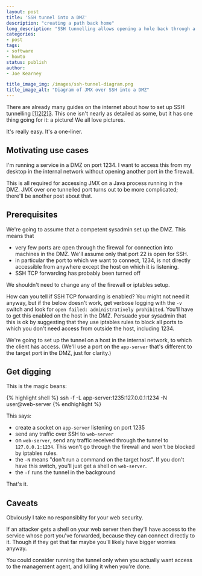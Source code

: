 ```yaml
---
layout: post
title: 'SSH tunnel into a DMZ'
description: "creating a path back home"
long_description: "SSH tunnelling allows opening a hole back through a firewall or NAT, and it's really easy to set up."
categories:
- post
tags:
- software
- howto
status: publish
author:
- Joe Kearney

title_image_img: /images/ssh-tunnel-diagram.png
title_image_alt: "Diagram of JMX over SSH into a DMZ"
---
```


There are already many guides on the internet about how to set up SSH tunnelling [[1]][2][[2]][3]. This one isn't nearly as detailed as some, but it has one thing going for it: a picture! We all love pictures.

It's really easy. It's a one-liner.

## Motivating use cases

I'm running a service in a DMZ on port 1234. I want to access this from my desktop in the internal network without opening another port in the firewall.

This is all required for accessing JMX on a Java process running in the DMZ. JMX over one tunnelled port turns out to be more complicated; there'll be another post about that.

## Prerequisites

We're going to assume that a competent sysadmin set up the DMZ. This means that

* very few ports are open through the firewall for connection into machines in the DMZ. We'll assume only that port 22 is open for SSH.
* in particular the port to which we want to connect, 1234, is not directly accessible from anywhere except the host on which it is listening.
* SSH TCP forwarding has probably been turned off

We shouldn't need to change any of the firewall or iptables setup.

How can you tell if SSH TCP forwarding is enabled? You might not need it anyway, but if the below doesn't work, get verbose logging with the `-v` switch and look for `open failed: administratively prohibited`. You'll have to get this enabled on the host in the DMZ. Persuade your sysadmin that this is ok by suggesting that they use iptables rules to block all ports to which you don't need access from outside the host, including 1234.

We're going to set up the tunnel on a host in the internal network, to which the client has access. (We'll use a port on the `app-server` that's different to the target port in the DMZ, just for clarity.)

## Get digging

This is the magic beans:

{% highlight shell %}
ssh -f -L app-server:1235:127.0.0.1:1234 -N user@web-server
{% endhighlight %}

This says:

* create a socket on `app-server` listening on port 1235
* send any traffic over SSH to `web-server`
* on `web-server`, send any traffic received through the tunnel to `127.0.0.1:1234`. This won't go through the firewall and won't be blocked by iptables rules.
* the `-N` means "don't run a command on the target host". If you don't have this switch, you'll just get a shell on `web-server`.
* the `-f` runs the tunnel in the background

That's it.

## Caveats

Obviously I take no responsiblity for your web security.

If an attacker gets a shell on your web server then they'll have access to the service whose port you've forwarded, because they can connect directly to it. Though if they get that far maybe you'll likely have bigger worries anyway.

You could consider running the tunnel only when you actually want access to the management agent, and killing it when you're done.

[1]: http://www.joekearney.co.uk/images/ssh-tunnel-diagram.png
[2]: http://www.revsys.com/writings/quicktips/ssh-tunnel.html "SSH Tunneling Made Easy By Frank Wiles"
[3]: http://sgros.blogspot.co.uk/2011/11/tunneling-everything-with-ssh-or-how-to.html "Tunneling everything with SSH... or how to make VPNs..."
